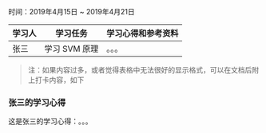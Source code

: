 时间：2019年4月15日 ~ 2019年4月21日

学习人|学习任务|学习心得和参考资料
------ | ------ | ------ 
张三 | 学习 SVM 原理 | 。。。

> 注：如果内容过多，或者觉得表格中无法很好的显示格式，可以在文档后附上打卡内容，如下

### 张三的学习心得

这是张三的学习心得：。。。
